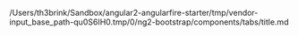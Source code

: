 /Users/th3brink/Sandbox/angular2-angularfire-starter/tmp/vendor-input_base_path-qu0S6IH0.tmp/0/ng2-bootstrap/components/tabs/title.md